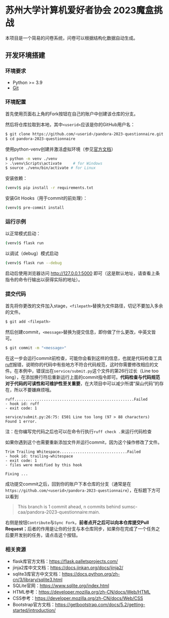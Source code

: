 # 苏州大学计算机爱好者协会 2023魔盒挑战
本项目是一个简易的问卷系统，问卷可以根据结构化数据自动生成。

## 开发环境搭建

### 环境要求
- Python >= 3.9
- [Git](https://git-scm.com/)

### 环境配置
首先使用页面右上角的Fork按钮在自己的账户中创建该仓库的分支。

然后将仓库拉取到本地，其中`<userid>`应该是你的GitHub用户名：
```bash
$ git clone https://github.com/<userid>/pandora-2023-questionnaire.git
$ cd pandora-2023-questionnaire
```

使用python-venv创建并激活虚拟环境（参见[官方文档](https://docs.python.org/zh-cn/3/library/venv.html)）
```bash
$ python -m venv ./venv
> .\venv\Scripts\activate     # for Windows
$ source ./venv/bin/activate # for Linux
```

安装依赖：
```bash
(venv)$ pip install -r requirements.txt
```

安装Git Hooks（用于commit的前处理）：
```bash
(venv)$ pre-commit install
```

### 运行示例
以正常模式启动：
```bash
(venv)$ flask run
```
以调试（debug）模式启动
```bash
(venv)$ flask run --debug
```

启动后使用浏览器访问 http://127.0.0.1:5000 即可（这是默认地址，请查看上条指令的命令行输出以获得实际的地址）。

### 提交代码

首先将你更改的文件加入stage，`<filepath>`替换为文件路径，切记不要加入多余的文件。
```bash
$ git add <filepath>
```
然后创建commit，`<message>`替换为提交信息，即你做了什么更改，中英文皆可。
```bash
$ git commit -m "<message>"
```
在这一步会运行commit前检查，可能你会看到这样的信息，也就是代码检查工具[ruff](https://github.com/charliermarsh/ruff)报错，说明你的代码中有些地方不符合代码规范，这时你需要修改相应的文件。在本例中，错误出在`service/submit.py`这个文件的第26行过长（Line too long），在添加换行符后重新运行上面的commit指令即可。**代码检查与代码规范对于代码的可读性和可维护性至关重要**，在大项目中可以减少所谓“屎山代码”的存在，所以不要嫌麻烦哦。
```raw
ruff.....................................................Failed
- hook id: ruff
- exit code: 1

service/submit.py:26:75: E501 Line too long (97 > 88 characters)
Found 1 error.
```
注：在你编写完代码之后也可以在命令行执行`ruff check .`来运行代码检查

如果你遇到这个也需要重新添加文件并运行commit，因为这个操作修改了文件。
```raw
Trim Trailing Whitespace..............................Failed
- hook id: trailing-whitespace
- exit code: 1
- files were modified by this hook

Fixing ...
```

成功提交commit之后，回到你的账户下本仓库的分支（通常是在`https://github.com/<userid>/pandora-2023-questionnaire`），在标题下方可以看到
> This branch is 1 commit ahead, n commits behind sumsc-caa/pandora-2023-questionnaire:main.

右侧是按钮`Contribute`与`Sync Fork`，**前者点开之后可以向本仓库提交Pull Request**；后者的作用是让你的分支与本仓库同步，如果你在完成了一个任务之后要开发别的任务，请点击这个按钮。

### 相关资源
- flask库官方文档：https://flask.palletsprojects.com/
- jinja2库中文文档：https://docs.jinkan.org/docs/jinja2/
- sqlite3库官方中文文档：https://docs.python.org/zh-cn/3/library/sqlite3.html
- SQLite官网：https://www.sqlite.org/index.html
- HTML参考：https://developer.mozilla.org/zh-CN/docs/Web/HTML
- CSS参考：https://developer.mozilla.org/zh-CN/docs/Web/CSS
- Bootstrap官方文档：https://getbootstrap.com/docs/5.2/getting-started/introduction/
